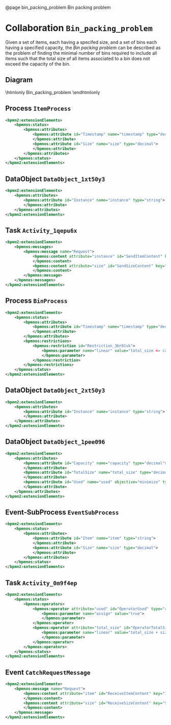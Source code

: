 @page bin_packing_problem Bin packing problem
# Collaboration `Bin_packing_problem`
Given a set of items, each having a specifed size, and a set of bins each having a specified capacity, the *Bin packing problem* can be described as the problem of finding the minimal number of bins required to include all items such that the total size of all items associated to a bin does not exceed the capacity of the bin.
## Diagram
\htmlonly
<object data="./Bin_packing_problem.svg" type="image/svg+xml" style="max-width: 100%;">Bin_packing_problem</object>
\endhtmlonly


## Process `ItemProcess`
```xml
<bpmn2:extensionElements>
	<bpmnos:status>
		<bpmnos:attributes>
			<bpmnos:attribute id="Timestamp" name="timestamp" type="decimal" value="0">
			</bpmnos:attribute>
			<bpmnos:attribute id="Size" name="size" type="decimal">
			</bpmnos:attribute>
		</bpmnos:attributes>
	</bpmnos:status>
</bpmn2:extensionElements>
```


## DataObject `DataObject_1xt50y3`
```xml
<bpmn2:extensionElements>
	<bpmnos:attributes>
		<bpmnos:attribute id="Instance" name="instance" type="string">
		</bpmnos:attribute>
	</bpmnos:attributes>
</bpmn2:extensionElements>
```


## Task `Activity_1qepu6x`
```xml
<bpmn2:extensionElements>
	<bpmnos:messages>
		<bpmnos:message name="Request">
			<bpmnos:content attribute="instance" id="SendItemContent" key="Item">
			</bpmnos:content>
			<bpmnos:content attribute="size" id="SendSizeContent" key="Size">
			</bpmnos:content>
		</bpmnos:message>
	</bpmnos:messages>
</bpmn2:extensionElements>
```


## Process `BinProcess`
```xml
<bpmn2:extensionElements>
	<bpmnos:status>
		<bpmnos:attributes>
			<bpmnos:attribute id="Timestamp" name="timestamp" type="decimal" value="0">
			</bpmnos:attribute>
		</bpmnos:attributes>
		<bpmnos:restrictions>
			<bpmnos:restriction id="Restriction_3br81vk">
				<bpmnos:parameter name="linear" value="total_size <= capacity">
				</bpmnos:parameter>
			</bpmnos:restriction>
		</bpmnos:restrictions>
	</bpmnos:status>
</bpmn2:extensionElements>
```


## DataObject `DataObject_2xt50y3`
```xml
<bpmn2:extensionElements>
	<bpmnos:attributes>
		<bpmnos:attribute id="Instance" name="instance" type="string">
		</bpmnos:attribute>
	</bpmnos:attributes>
</bpmn2:extensionElements>
```


## DataObject `DataObject_1pee096`
```xml
<bpmn2:extensionElements>
	<bpmnos:attributes>
		<bpmnos:attribute id="Capacity" name="capacity" type="decimal">
		</bpmnos:attribute>
		<bpmnos:attribute id="TotalSize" name="total_size" type="decimal" value="0">
		</bpmnos:attribute>
		<bpmnos:attribute id="Used" name="used" objective="minimize" type="boolean" value="false" weight="1">
		</bpmnos:attribute>
	</bpmnos:attributes>
</bpmn2:extensionElements>
```


## Event-SubProcess `EventSubProcess`
```xml
<bpmn2:extensionElements>
	<bpmnos:status>
		<bpmnos:attributes>
			<bpmnos:attribute id="Item" name="item" type="string">
			</bpmnos:attribute>
			<bpmnos:attribute id="Size" name="size" type="decimal">
			</bpmnos:attribute>
		</bpmnos:attributes>
	</bpmnos:status>
</bpmn2:extensionElements>
```


## Task `Activity_0m9f4ep`
```xml
<bpmn2:extensionElements>
	<bpmnos:status>
		<bpmnos:operators>
			<bpmnos:operator attribute="used" id="OperatorUsed" type="assign">
				<bpmnos:parameter name="assign" value="true">
				</bpmnos:parameter>
			</bpmnos:operator>
			<bpmnos:operator attribute="total_size" id="OperatorTotalSize" type="expression">
				<bpmnos:parameter name="linear" value="total_size + size">
				</bpmnos:parameter>
			</bpmnos:operator>
		</bpmnos:operators>
	</bpmnos:status>
</bpmn2:extensionElements>
```


## Event `CatchRequestMessage`
```xml
<bpmn2:extensionElements>
	<bpmnos:message name="Request">
		<bpmnos:content attribute="item" id="ReceiveItemContent" key="Item">
		</bpmnos:content>
		<bpmnos:content attribute="size" id="ReceiveSizeContent" key="Size">
		</bpmnos:content>
	</bpmnos:message>
</bpmn2:extensionElements>
```
